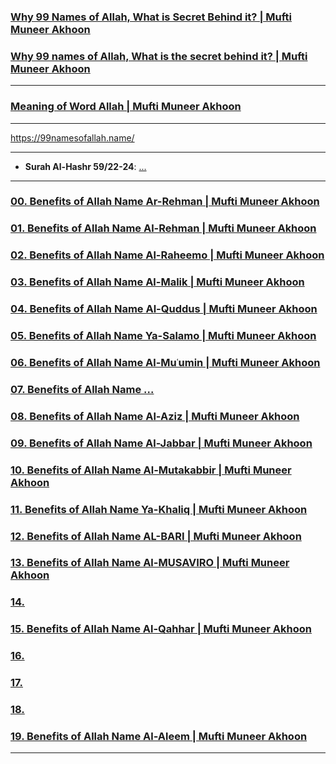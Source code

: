 ### [Why 99 Names of Allah, What is Secret Behind it? | Mufti Muneer Akhoon](https://www.youtube.com/watch?v=OY7VFzZtLkg)

### [Why 99 names of Allah, What is the secret behind it? | Mufti Muneer Akhoon](https://www.youtube.com/watch?v=eT7nwiIPkI8)

***

### [Meaning of Word Allah | Mufti Muneer Akhoon](https://www.youtube.com/watch?v=PFyyJ-lDqbA)

***
https://99namesofallah.name/

***

* __Surah Al-Hashr 59/22-24__: [...](https://quran.com/59/22-24)

***


### [00. Benefits of Allah Name Ar-Rehman  | Mufti Muneer Akhoon](https://www.youtube.com/watch?v=JT4hNf_5zrA)
### [01. Benefits of Allah Name Al-Rehman  | Mufti Muneer Akhoon](https://www.youtube.com/watch?v=443JHTbb6AM)

### [02. Benefits of Allah Name Al-Raheemo | Mufti Muneer Akhoon](https://www.youtube.com/watch?v=3DDo4dY-Yy4)
### [03. Benefits of Allah Name Al-Malik   | Mufti Muneer Akhoon](https://www.youtube.com/watch?v=jFOb-rgL9rc)
### [04. Benefits of Allah Name Al-Quddus  | Mufti Muneer Akhoon](https://www.youtube.com/watch?v=n2z_uCg3X8M)
### [05. Benefits of Allah Name Ya-Salamo  | Mufti Muneer Akhoon](https://www.youtube.com/watch?v=_47qpvlEtfA)
### [06. Benefits of Allah Name Al-Muʿumin | Mufti Muneer Akhoon](https://www.youtube.com/watch?v=8bT3V9FtCUU)
### [07. Benefits of Allah Name ...]()
### [08. Benefits of Allah Name Al-Aziz       | Mufti Muneer Akhoon](https://www.youtube.com/watch?v=XrU1dUgY9HQ)
### [09. Benefits of Allah Name Al-Jabbar     | Mufti Muneer Akhoon](https://www.youtube.com/watch?v=PP8_BPnr5Wg)
### [10. Benefits of Allah Name Al-Mutakabbir | Mufti Muneer Akhoon](https://www.youtube.com/watch?v=4kgPJCxr9CI)
### []()
### [11. Benefits of Allah Name Ya-Khaliq   | Mufti Muneer Akhoon](https://www.youtube.com/watch?v=EdH3d99976A)
### [12. Benefits of Allah Name AL-BARI     | Mufti Muneer Akhoon](https://www.youtube.com/watch?v=sxiTcWi6gn4)
### [13. Benefits of Allah Name Al-MUSAVIRO | Mufti Muneer Akhoon](https://www.youtube.com/watch?app=desktop&v=2nSEUWVHiOA)
### [14. ]()
### [15. Benefits of Allah Name Al-Qahhar | Mufti Muneer Akhoon](https://www.youtube.com/watch?v=GKlZI5LDwik)
### [16. ]()
### [17. ]()
### [18. ]()
### [19. Benefits of Allah Name Al-Aleem  | Mufti Muneer Akhoon](https://www.youtube.com/watch?v=kg8aW630tuc)

***

